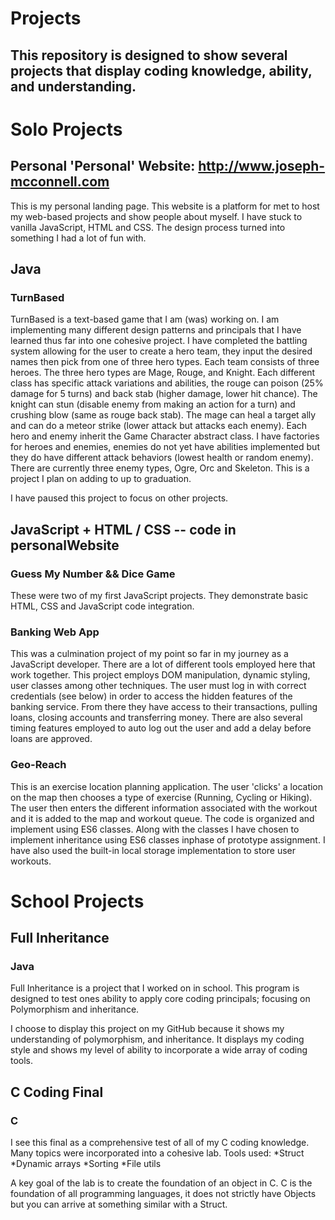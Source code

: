 # Projects

## This repository is designed to show several projects that display coding knowledge, ability, and understanding.

# **Solo Projects**

## Personal 'Personal' Website: http://www.joseph-mcconnell.com

This is my personal landing page. This website is a platform for met to host my web-based projects and show people about myself. I have stuck to vanilla JavaScript, HTML and CSS. The design process turned into something I had a lot of fun with.

## Java

### **TurnBased**

TurnBased is a text-based game that I am (was) working on. I am implementing many different design patterns and principals that I have learned thus far into one cohesive project. I have completed the battling system allowing for the user to create a hero team, they input the desired names then pick from one of three hero types. Each team consists of three heroes. The three hero types are Mage, Rouge, and Knight. Each different class has specific attack variations and abilities, the rouge can poison (25% damage for 5 turns) and back stab (higher damage, lower hit chance). The knight can stun (disable enemy from making an action for a turn) and crushing blow (same as rouge back stab). The mage can heal a target ally and can do a meteor strike (lower attack but attacks each enemy). Each hero and enemy inherit the Game Character abstract class. I have factories for heroes and enemies, enemies do not yet have abilities implemented but they do have different attack behaviors (lowest health or random enemy). There are currently three enemy types, Ogre, Orc and Skeleton. This is a project I plan on adding to up to graduation.

I have paused this project to focus on other projects.

## JavaScript + HTML / CSS -- code in personalWebsite

### Guess My Number && Dice Game

These were two of my first JavaScript projects. They demonstrate basic HTML, CSS and JavaScript code integration.

### Banking Web App

This was a culmination project of my point so far in my journey as a JavaScript developer. There are a lot of different tools employed here that work together. This project employs DOM manipulation, dynamic styling, user classes among other techniques. The user must log in with correct credentials (see below) in order to access the hidden features of the banking service. From there they have access to their transactions, pulling loans, closing accounts and transferring money. There are also several timing features employed to auto log out the user and add a delay before loans are approved.

### Geo-Reach

This is an exercise location planning application. The user 'clicks' a location on the map then chooses a type of exercise (Running, Cycling or Hiking). The user then enters the different information associated with the workout and it is added to the map and workout queue. The code is organized and implement using ES6 classes. Along with the classes I have chosen to implement inheritance using ES6 classes inphase of prototype assignment. I have also used the built-in local storage implementation to store user workouts.

# **School Projects**

## **Full Inheritance**

### Java

Full Inheritance is a project that I worked on in school. This program is designed to test ones ability to apply core coding principals; focusing on Polymorphism and inheritance.

I choose to display this project on my GitHub because it shows my understanding of polymorphism, and inheritance.
It displays my coding style and shows my level of ability to incorporate a wide array of coding tools.

## **C Coding Final**

### C

I see this final as a comprehensive test of all of my C coding knowledge. Many topics were incorporated into a cohesive lab.
Tools used:
*Struct
*Dynamic arrays
*Sorting
*File utils

A key goal of the lab is to create the foundation of an object in C. C is the foundation of all programming languages, it does not strictly
have Objects but you can arrive at something similar with a Struct.
